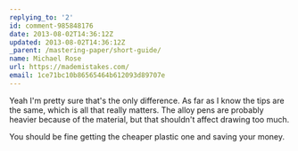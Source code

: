 ```yaml
---
replying_to: '2'
id: comment-985848176
date: 2013-08-02T14:36:12Z
updated: 2013-08-02T14:36:12Z
_parent: /mastering-paper/short-guide/
name: Michael Rose
url: https://mademistakes.com/
email: 1ce71bc10b86565464b612093d89707e
---
```


Yeah I'm pretty sure that's the only difference. As far as I know the
tips are the same, which is all that really matters. The alloy pens are probably
heavier because of the material, but that shouldn't affect drawing too much.

You should be fine getting the cheaper plastic one and saving your money.

